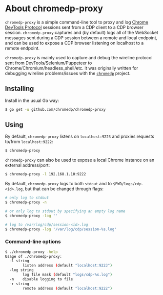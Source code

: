 # About chromedp-proxy

`chromedp-proxy` is a simple command-line tool to proxy and log [Chrome
DevTools Protocol][devtools-protocol] sessions sent from a CDP client to a CDP
browser session. `chromedp-proxy` captures and (by default) logs all of the
WebSocket messages sent during a CDP session between a remote and local
endpoint, and can be used to expose a CDP browser listening on localhost to a
remote endpoint.

`chromedp-proxy` is mainly used to capture and debug the wireline protocol sent
from DevTools/Selenium/Puppeteer to Chrome/Chromium/headless_shell/etc. It was
originally written for debugging wireline problems/issues with the
[`chromedp`][chromedp] project.

## Installing

Install in the usual Go way:

```sh
$ go get -u github.com/chromedp/chromedp-proxy
```

## Using

By default, `chromedp-proxy` listens on `localhost:9223` and proxies
requests to/from `localhost:9222`:

```sh
$ chromedp-proxy
```

`chromedp-proxy` can also be used to expose a local Chrome instance on an
external address/port:

```sh
$ chromedp-proxy -l 192.168.1.10:9222
```

By default, `chromedp-proxy` logs to both `stdout` and to
`$PWD/logs/cdp-<id>.log`, but that can be changed through flags:

```sh
# only log to stdout
$ chromedp-proxy -n

# or only log to stdout by specifying an empty log name
$ chromedp-proxy -log ''

# log to /var/log/cdp/session-<id>.log
$ chromedp-proxy -log '/var/log/cdp/session-%s.log'
```

### Command-line options

```sh
$ ./chromedp-proxy -help
Usage of ./chromedp-proxy:
  -l string
    	listen address (default "localhost:9223")
  -log string
    	log file mask (default "logs/cdp-%s.log")
  -n	disable logging to file
  -r string
    	remote address (default "localhost:9222")
```

[devtools-protocol]: https://chromedevtools.github.io/devtools-protocol/
[chromedp]: https://github.com/chromedp
